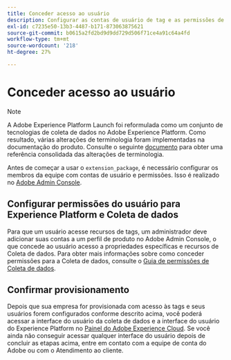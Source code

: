 ```yaml
---
title: Conceder acesso ao usuário
description: Configurar as contas de usuário de tag e as permissões de seus membros de equipe na Adobe Experience Platform.
exl-id: c7235e50-13b3-4487-b171-873063875621
source-git-commit: b0615a2fd2bd9d9dd729d506f71ce4a91c64a4fd
workflow-type: tm+mt
source-wordcount: '218'
ht-degree: 27%

---
```


# Conceder acesso ao usuário

>[!NOTE]
>
>A Adobe Experience Platform Launch foi reformulada como um conjunto de tecnologias de coleta de dados no Adobe Experience Platform. Como resultado, várias alterações de terminologia foram implementadas na documentação do produto. Consulte o seguinte [documento](../../term-updates.md) para obter uma referência consolidada das alterações de terminologia.

Antes de começar a usar o `extension_package`, é necessário configurar os membros da equipe com contas de usuário e permissões.  Isso é realizado no [Adobe Admin Console](https://adminconsole.adobe.com/).

## Configurar permissões do usuário para Experience Platform e Coleta de dados

Para que um usuário acesse recursos de tags, um administrador deve adicionar suas contas a um perfil de produto no Adobe Admin Console, o que concede ao usuário acesso a propriedades específicas e recursos de Coleta de dados. Para obter mais informações sobre como conceder permissões para a Coleta de dados, consulte o [Guia de permissões de Coleta de dados](../../../collection/permissions.md).

## Confirmar provisionamento

Depois que sua empresa for provisionada com acesso às tags e seus usuários forem configurados conforme descrito acima, você poderá acessar a interface do usuário da coleta de dados e a interface do usuário do Experience Platform no [Painel do Adobe Experience Cloud](https://experience.adobe.com/). Se você ainda não conseguir acessar qualquer interface do usuário depois de concluir as etapas acima, entre em contato com a equipe de conta do Adobe ou com o Atendimento ao cliente.
